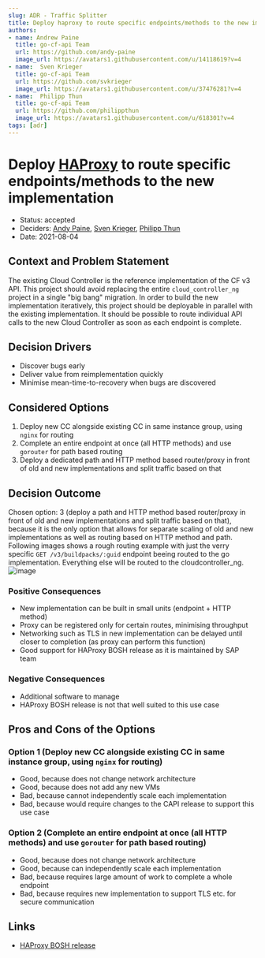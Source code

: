 ```yaml
---
slug: ADR - Traffic Splitter
title: Deploy haproxy to route specific endpoints/methods to the new implementation
authors:
- name: Andrew Paine
  title: go-cf-api Team
  url: https://github.com/andy-paine
  image_url: https://avatars1.githubusercontent.com/u/14118619?v=4
- name:  Sven Krieger
  title: go-cf-api Team
  url: https://github.com/svkrieger
  image_url: https://avatars1.githubusercontent.com/u/37476281?v=4
- name:  Philipp Thun
  title: go-cf-api Team
  url: https://github.com/philippthun
  image_url: https://avatars1.githubusercontent.com/u/618301?v=4
tags: [adr]
---
```


# Deploy [HAProxy](https://www.haproxy.org/) to route specific endpoints/methods to the new implementation

* Status: accepted
* Deciders: [Andy Paine](https://github.com/andy-paine), [Sven Krieger](https://github.com/svkrieger), [Philipp Thun](https://github.com/philippthun)
* Date: 2021-08-04

## Context and Problem Statement

The existing Cloud Controller is the reference implementation of the CF v3 API.
This project should avoid replacing the entire `cloud_controller_ng` project in a single "big bang" migration.
In order to build the new implementation iteratively, this project should be deployable in parallel with the existing implementation.
It should be possible to route individual API calls to the new Cloud Controller as soon as each endpoint is complete.

## Decision Drivers <!-- optional -->

* Discover bugs early
* Deliver value from reimplementation quickly
* Minimise mean-time-to-recovery when bugs are discovered

## Considered Options

1. Deploy new CC alongside existing CC in same instance group, using `nginx` for routing
1. Complete an entire endpoint at once (all HTTP methods) and use `gorouter` for path based routing
1. Deploy a dedicated path and HTTP method based router/proxy in front of old and new implementations and split traffic based on that

## Decision Outcome

Chosen option: 3 (deploy a path and HTTP method based router/proxy in front of old and new implementations and split traffic based on that),
because it is the only option that allows for separate scaling of old and new implementations as well as routing based on HTTP method and path.
Following images shows a rough routing example with just the verry specific `GET /v3/buildpacks/:guid` endpoint beeing routed to the go implementation. Everything else will be routed to the cloudcontroller_ng. 
![image](https://media.github.tools.sap/user/9608/files/9fd7fd80-fc39-11eb-934c-0aff81887456)

### Positive Consequences <!-- optional -->

* New implementation can be built in small units (endpoint + HTTP method)
* Proxy can be registered only for certain routes, minimising throughput
* Networking such as TLS in new implementation can be delayed until closer to completion (as proxy can perform this function)
* Good support for HAProxy BOSH release as it is maintained by SAP team

### Negative Consequences <!-- optional -->

* Additional software to manage
* HAProxy BOSH release is not that well suited to this use case

## Pros and Cons of the Options <!-- optional -->

### Option 1 (Deploy new CC alongside existing CC in same instance group, using `nginx` for routing)

* Good, because does not change network architecture
* Good, because does not add any new VMs
* Bad, because cannot independently scale each implementation
* Bad, because would require changes to the CAPI release to support this use case

### Option 2 (Complete an entire endpoint at once (all HTTP methods) and use `gorouter` for path based routing)

* Good, because does not change network architecture
* Good, because can independently scale each implementation
* Bad, because requires large amount of work to complete a whole endpoint
* Bad, because requires new implementation to support TLS etc. for secure communication

## Links <!-- optional -->

* [HAProxy BOSH release](https://github.com/cloudfoundry-incubator/haproxy-boshrelease)
